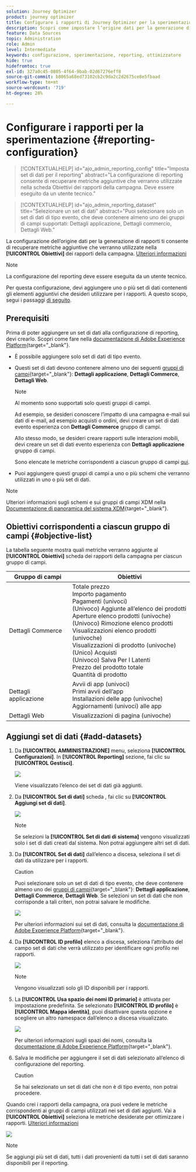 ```yaml
---
solution: Journey Optimizer
product: journey optimizer
title: Configurare i rapporti di Journey Optimizer per la sperimentazione
description: Scopri come impostare l’origine dati per la generazione di rapporti
feature: Data Sources
topic: Administration
role: Admin
level: Intermediate
keywords: configurazione, sperimentazione, reporting, ottimizzatore
hide: true
hidefromtoc: true
exl-id: 327a0c45-0805-4f64-9bab-02d67276eff8
source-git-commit: b8065a68ed73102cb2c9da2c2d2675ce8e5fbaad
workflow-type: tm+mt
source-wordcount: '719'
ht-degree: 28%

---
```


# Configurare i rapporti per la sperimentazione {#reporting-configuration}

>[!CONTEXTUALHELP]
>id="ajo_admin_reporting_config"
>title="Imposta set di dati per il reporting"
>abstract="La configurazione di reporting consente di recuperare metriche aggiuntive che verranno utilizzate nella scheda Obiettivi dei rapporti della campagna. Deve essere eseguito da un utente tecnico."

>[!CONTEXTUALHELP]
>id="ajo_admin_reporting_dataset"
>title="Selezionare un set di dati"
>abstract="Puoi selezionare solo un set di dati di tipo evento, che deve contenere almeno uno dei gruppi di campi supportati: Dettagli applicazione, Dettagli commercio, Dettagli Web."

<!--The reporting data source configuration allows you to define a connection to a system in order to retrieve additional information that will be used in your reports.-->

La configurazione dell’origine dati per la generazione di rapporti ti consente di recuperare metriche aggiuntive che verranno utilizzate nella **[!UICONTROL Obiettivi]** dei rapporti della campagna. [Ulteriori informazioni](content-experiment.md#objectives-global)

>[!NOTE]
>
>La configurazione del reporting deve essere eseguita da un utente tecnico. <!--Rights?-->

Per questa configurazione, devi aggiungere uno o più set di dati contenenti gli elementi aggiuntivi che desideri utilizzare per i rapporti. A questo scopo, segui i passaggi [di seguito](#add-datasets).

<!--
➡️ [Discover this feature in video](#video)
-->

## Prerequisiti


Prima di poter aggiungere un set di dati alla configurazione di reporting, devi crearlo. Scopri come fare nella [documentazione di Adobe Experience Platform](https://experienceleague.adobe.com/docs/experience-platform/catalog/datasets/user-guide.html?lang=it#create){target="_blank"}.

* È possibile aggiungere solo set di dati di tipo evento.

* Questi set di dati devono contenere almeno uno dei seguenti [gruppi di campi](https://experienceleague.adobe.com/docs/experience-platform/xdm/tutorials/create-schema-ui.html?lang=it#field-group){target="_blank"}: **Dettagli applicazione**, **Dettagli Commerce**, **Dettagli Web**.

   >[!NOTE]
   >
   >Al momento sono supportati solo questi gruppi di campi.

   Ad esempio, se desideri conoscere l’impatto di una campagna e-mail sui dati di e-mail, ad esempio acquisti o ordini, devi creare un set di dati evento esperienza con **Dettagli Commerce** gruppo di campi.

   Allo stesso modo, se desideri creare rapporti sulle interazioni mobili, devi creare un set di dati evento esperienza con **Dettagli applicazione** gruppo di campi.

   Sono elencate le metriche corrispondenti a ciascun gruppo di campi [qui](#objective-list).

* Puoi aggiungere questi gruppi di campi a uno o più schemi che verranno utilizzati in uno o più set di dati.

>[!NOTE]
>
>Ulteriori informazioni sugli schemi e sui gruppi di campi XDM nella [Documentazione di panoramica del sistema XDM](https://experienceleague.adobe.com/docs/experience-platform/xdm/home.html?lang=it){target="_blank"}.

## Obiettivi corrispondenti a ciascun gruppo di campi {#objective-list}

La tabella seguente mostra quali metriche verranno aggiunte al **[!UICONTROL Obiettivi]** scheda dei rapporti della campagna per ciascun gruppo di campi.

| Gruppo di campi | Obiettivi |
|--- |--- |
| Dettagli Commerce | Totale prezzo<br>Importo pagamento<br>Pagamenti (univoci)<br>(Univoco) Aggiunte all’elenco dei prodotti<br>Aperture elenco prodotti (univoche)<br>(Univoco) Rimozione elenco prodotti<br>Visualizzazioni elenco prodotti (univoche)<br>Visualizzazioni di prodotto (univoche)<br>(Unico) Acquisti<br>(Univoco) Salva Per I Latenti<br>Prezzo del prodotto totale<br>Quantità di prodotto |
| Dettagli applicazione | Avvii di app (univoci)<br>Primi avvii dell’app<br>Installazioni delle app (univoche)<br>Aggiornamenti (univoci) alle app |
| Dettagli Web | Visualizzazioni di pagina (univoche) |

## Aggiungi set di dati {#add-datasets}

1. Da **[!UICONTROL AMMINISTRAZIONE]** menu, seleziona **[!UICONTROL Configurazioni]**. In  **[!UICONTROL Reporting]** sezione, fai clic su **[!UICONTROL Gestisci]**.

   ![](assets/reporting-config-menu.png)

   Viene visualizzato l’elenco dei set di dati già aggiunti.

1. Da **[!UICONTROL Set di dati]** scheda , fai clic su **[!UICONTROL Aggiungi set di dati]**.

   ![](assets/reporting-config-add.png)

   >[!NOTE]
   >
   >Se selezioni la **[!UICONTROL Set di dati di sistema]** vengono visualizzati solo i set di dati creati dal sistema. Non potrai aggiungere altri set di dati.

1. Da **[!UICONTROL Set di dati]** dall’elenco a discesa, seleziona il set di dati da utilizzare per i rapporti.

   >[!CAUTION]
   >
   >Puoi selezionare solo un set di dati di tipo evento, che deve contenere almeno uno dei [gruppi di campi](https://experienceleague.adobe.com/docs/experience-platform/xdm/tutorials/create-schema-ui.html?lang=it#field-group){target="_blank"}: **Dettagli applicazione**, **Dettagli Commerce**, **Dettagli Web**. Se selezioni un set di dati che non corrisponde a tali criteri, non potrai salvare le modifiche.

   ![](assets/reporting-config-datasets.png)

   Per ulteriori informazioni sui set di dati, consulta la [documentazione di Adobe Experience Platform](https://experienceleague.adobe.com/docs/experience-platform/catalog/datasets/overview.html?lang=it){target="_blank"}.

1. Da **[!UICONTROL ID profilo]** elenco a discesa, seleziona l’attributo del campo set di dati che verrà utilizzato per identificare ogni profilo nei rapporti.

   ![](assets/reporting-config-profile-id.png)

   >[!NOTE]
   >
   >Vengono visualizzati solo gli ID disponibili per i rapporti.

1. La **[!UICONTROL Usa spazio dei nomi ID primario]** è attivata per impostazione predefinita. Se selezionato **[!UICONTROL ID profilo]** è **[!UICONTROL Mappa identità]**, puoi disattivare questa opzione e scegliere un altro namespace dall’elenco a discesa visualizzato.

   ![](assets/reporting-config-namespace.png)

   Per ulteriori informazioni sugli spazi dei nomi, consulta la [documentazione di Adobe Experience Platform](https://experienceleague.adobe.com/docs/experience-platform/identity/namespaces.html?lang=it){target="_blank"}.

1. Salva le modifiche per aggiungere il set di dati selezionato all’elenco di configurazione del reporting.

   >[!CAUTION]
   >
   >Se hai selezionato un set di dati che non è di tipo evento, non potrai procedere.

Quando crei i rapporti della campagna, ora puoi vedere le metriche corrispondenti ai gruppi di campi utilizzati nei set di dati aggiunti. Vai a **[!UICONTROL Obiettivi]** seleziona le metriche desiderate per ottimizzare i rapporti. [Ulteriori informazioni](content-experiment.md#objectives-global)

![](assets/reporting-config-objectives.png)

>[!NOTE]
>
>Se aggiungi più set di dati, tutti i dati provenienti da tutti i set di dati saranno disponibili per il reporting.

<!--
## How-to video {#video}

Understand how to configure Experience Platform reporting data sources.

>[!VIDEO]()
-->
